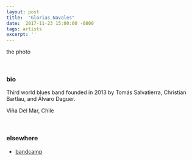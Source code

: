 ```yaml
---
layout: post
title:  "Glorias Navales"
date:  2017-11-23 15:00:00 -0800
tags: artists
excerpt: ''
---
```


the photo

<br/>


### bio
Third world blues band founded in 2013 by Tomás Salvatierra, Christian Bartlau, and Álvaro Daguer.

Viña Del Mar, Chile

<br/>


### elsewhere

* [bandcamp](https://gxnx.bandcamp.com/)
